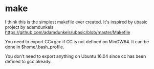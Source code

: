 # make

I think this is the simplest makefile ever created.
It's inspired by ubasic project by adamdunkels https://github.com/adamdunkels/ubasic/blob/master/Makefile

You need to export CC=gcc if CC is not defined on MinGW64. It can be done in $home/.bash_profile.

You don't need to export anything on Ubuntu 16.04 since cc has been defined to gcc already.
